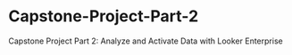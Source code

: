 # Capstone-Project-Part-2
Capstone Project Part 2: Analyze and Activate Data with Looker Enterprise
